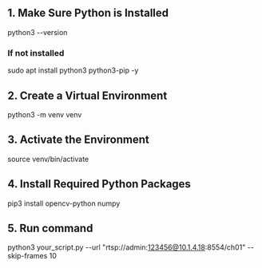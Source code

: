 ## 1. Make Sure Python is Installed
python3 --version

### If not installed
sudo apt install python3 python3-pip -y

## 2. Create a Virtual Environment
python3 -m venv venv

## 3.  Activate the Environment
source venv/bin/activate

## 4. Install Required Python Packages
pip3 install opencv-python numpy

## 5. Run command
python3 your_script.py --url "rtsp://admin:123456@10.1.4.18:8554/ch01" --skip-frames 10
